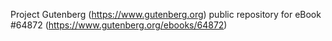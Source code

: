 Project Gutenberg (https://www.gutenberg.org) public repository for
eBook #64872 (https://www.gutenberg.org/ebooks/64872)
